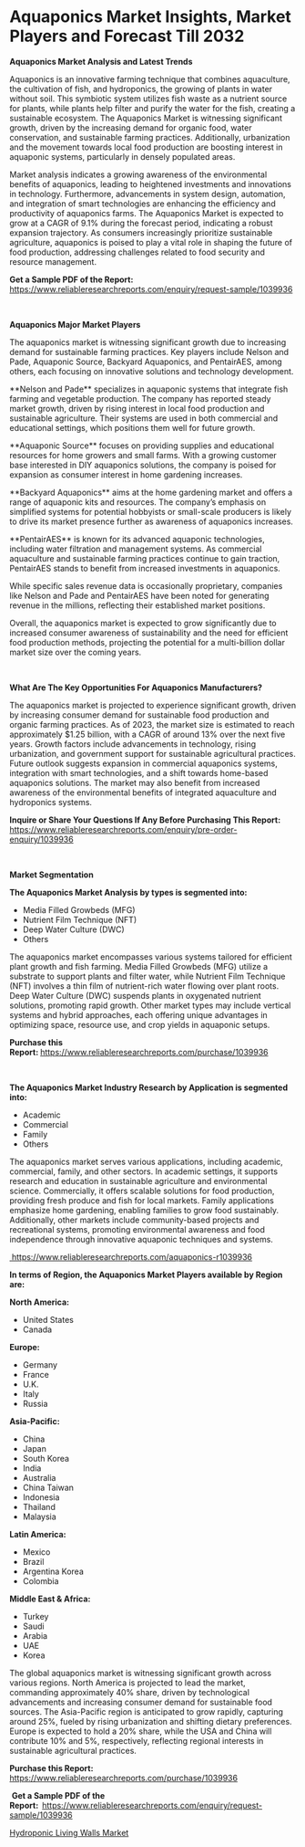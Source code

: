 <p><h1>Aquaponics Market Insights, Market Players and Forecast Till 2032</h1></p><p><strong>Aquaponics Market Analysis and Latest Trends</strong></p>
<p><p>Aquaponics is an innovative farming technique that combines aquaculture, the cultivation of fish, and hydroponics, the growing of plants in water without soil. This symbiotic system utilizes fish waste as a nutrient source for plants, while plants help filter and purify the water for the fish, creating a sustainable ecosystem. The Aquaponics Market is witnessing significant growth, driven by the increasing demand for organic food, water conservation, and sustainable farming practices. Additionally, urbanization and the movement towards local food production are boosting interest in aquaponic systems, particularly in densely populated areas.</p><p>Market analysis indicates a growing awareness of the environmental benefits of aquaponics, leading to heightened investments and innovations in technology. Furthermore, advancements in system design, automation, and integration of smart technologies are enhancing the efficiency and productivity of aquaponics farms. The Aquaponics Market is expected to grow at a CAGR of 9.1% during the forecast period, indicating a robust expansion trajectory. As consumers increasingly prioritize sustainable agriculture, aquaponics is poised to play a vital role in shaping the future of food production, addressing challenges related to food security and resource management.</p></p>
<p><strong>Get a Sample PDF of the Report:&nbsp;</strong> <a href="https://www.reliableresearchreports.com/enquiry/request-sample/1039936?utm_campaign=3309&utm_medium=2&utm_source=Github&utm_content=ia&utm_term=30032025&utm_id=aquaponics">https://www.reliableresearchreports.com/enquiry/request-sample/1039936</a></p>
<p>&nbsp;</p>
<p><strong>Aquaponics Major Market Players</strong></p>
<p><p>The aquaponics market is witnessing significant growth due to increasing demand for sustainable farming practices. Key players include Nelson and Pade, Aquaponic Source, Backyard Aquaponics, and PentairAES, among others, each focusing on innovative solutions and technology development.</p><p>**Nelson and Pade** specializes in aquaponic systems that integrate fish farming and vegetable production. The company has reported steady market growth, driven by rising interest in local food production and sustainable agriculture. Their systems are used in both commercial and educational settings, which positions them well for future growth.</p><p>**Aquaponic Source** focuses on providing supplies and educational resources for home growers and small farms. With a growing customer base interested in DIY aquaponics solutions, the company is poised for expansion as consumer interest in home gardening increases.</p><p>**Backyard Aquaponics** aims at the home gardening market and offers a range of aquaponic kits and resources. The company’s emphasis on simplified systems for potential hobbyists or small-scale producers is likely to drive its market presence further as awareness of aquaponics increases.</p><p>**PentairAES** is known for its advanced aquaponic technologies, including water filtration and management systems. As commercial aquaculture and sustainable farming practices continue to gain traction, PentairAES stands to benefit from increased investments in aquaponics.</p><p>While specific sales revenue data is occasionally proprietary, companies like Nelson and Pade and PentairAES have been noted for generating revenue in the millions, reflecting their established market positions.</p><p>Overall, the aquaponics market is expected to grow significantly due to increased consumer awareness of sustainability and the need for efficient food production methods, projecting the potential for a multi-billion dollar market size over the coming years.</p></p>
<p>&nbsp;</p>
<p><strong>What Are The Key Opportunities For Aquaponics Manufacturers?</strong></p>
<p><p>The aquaponics market is projected to experience significant growth, driven by increasing consumer demand for sustainable food production and organic farming practices. As of 2023, the market size is estimated to reach approximately $1.25 billion, with a CAGR of around 13% over the next five years. Growth factors include advancements in technology, rising urbanization, and government support for sustainable agricultural practices. Future outlook suggests expansion in commercial aquaponics systems, integration with smart technologies, and a shift towards home-based aquaponics solutions. The market may also benefit from increased awareness of the environmental benefits of integrated aquaculture and hydroponics systems.</p></p>
<p><strong>Inquire or Share Your Questions If Any Before Purchasing This Report:</strong> <a href="https://www.reliableresearchreports.com/enquiry/pre-order-enquiry/1039936?utm_campaign=3309&utm_medium=2&utm_source=Github&utm_content=ia&utm_term=30032025&utm_id=aquaponics">https://www.reliableresearchreports.com/enquiry/pre-order-enquiry/1039936</a></p>
<p>&nbsp;</p>
<p><strong>Market Segmentation</strong></p>
<p><strong>The Aquaponics Market Analysis by types is segmented into:</strong></p>
<p><ul><li>Media Filled Growbeds (MFG)</li><li>Nutrient Film Technique (NFT)</li><li>Deep Water Culture (DWC)</li><li>Others</li></ul></p>
<p><p>The aquaponics market encompasses various systems tailored for efficient plant growth and fish farming. Media Filled Growbeds (MFG) utilize a substrate to support plants and filter water, while Nutrient Film Technique (NFT) involves a thin film of nutrient-rich water flowing over plant roots. Deep Water Culture (DWC) suspends plants in oxygenated nutrient solutions, promoting rapid growth. Other market types may include vertical systems and hybrid approaches, each offering unique advantages in optimizing space, resource use, and crop yields in aquaponic setups.</p></p>
<p><strong>Purchase this Report:&nbsp;</strong><a href="https://www.reliableresearchreports.com/purchase/1039936?utm_campaign=3309&utm_medium=2&utm_source=Github&utm_content=ia&utm_term=30032025&utm_id=aquaponics">https://www.reliableresearchreports.com/purchase/1039936</a></p>
<p>&nbsp;</p>
<p><strong>The Aquaponics Market Industry Research by Application is segmented into:</strong></p>
<p><ul><li>Academic</li><li>Commercial</li><li>Family</li><li>Others</li></ul></p>
<p><p>The aquaponics market serves various applications, including academic, commercial, family, and other sectors. In academic settings, it supports research and education in sustainable agriculture and environmental science. Commercially, it offers scalable solutions for food production, providing fresh produce and fish for local markets. Family applications emphasize home gardening, enabling families to grow food sustainably. Additionally, other markets include community-based projects and recreational systems, promoting environmental awareness and food independence through innovative aquaponic techniques and systems.</p></p>
<p><a href="https://www.reliableresearchreports.com/aquaponics-r1039936?utm_campaign=3309&utm_medium=2&utm_source=Github&utm_content=ia&utm_term=30032025&utm_id=aquaponics">&nbsp;https://www.reliableresearchreports.com/aquaponics-r1039936</a></p>
<p><strong>In terms of Region, the Aquaponics Market Players available by Region are:</strong></p>
<p>
    <p> <strong> North America: </strong>
        <ul>
            <li>United States</li>
            <li>Canada</li>
        </ul>
        </p> 
    <p> <strong> Europe: </strong>
        <ul>
            <li>Germany</li>
            <li>France</li>
            <li>U.K.</li>
            <li>Italy</li>
            <li>Russia</li>
        </ul>
        </p> 
    <p> <strong> Asia-Pacific: </strong>
        <ul>
            <li>China</li>
            <li>Japan</li>
            <li>South Korea</li>
            <li>India</li>
            <li>Australia</li>
            <li>China Taiwan</li>
            <li>Indonesia</li>
            <li>Thailand</li>
            <li>Malaysia</li>
        </ul>
        </p> 
    <p> <strong> Latin America: </strong>
        <ul>
            <li>Mexico</li>
            <li>Brazil</li>
            <li>Argentina Korea</li>
            <li>Colombia</li>
        </ul>
        </p> 
    <p> <strong> Middle East & Africa: </strong>
        <ul>
            <li>Turkey</li>
            <li>Saudi</li>
            <li>Arabia</li>
            <li>UAE</li>
            <li>Korea</li>
        </ul>
    </p>
    </p>
<p><p>The global aquaponics market is witnessing significant growth across various regions. North America is projected to lead the market, commanding approximately 40% share, driven by technological advancements and increasing consumer demand for sustainable food sources. The Asia-Pacific region is anticipated to grow rapidly, capturing around 25%, fueled by rising urbanization and shifting dietary preferences. Europe is expected to hold a 20% share, while the USA and China will contribute 10% and 5%, respectively, reflecting regional interests in sustainable agricultural practices.</p></p>
<p><strong>Purchase this Report: </strong><a href="https://www.reliableresearchreports.com/purchase/1039936?utm_campaign=3309&utm_medium=2&utm_source=Github&utm_content=ia&utm_term=30032025&utm_id=aquaponics">https://www.reliableresearchreports.com/purchase/1039936</a></p>
<p>&nbsp;<strong>Get a Sample PDF of the Report:&nbsp;&nbsp;</strong><a href="https://www.reliableresearchreports.com/enquiry/request-sample/1039936?utm_campaign=3309&utm_medium=2&utm_source=Github&utm_content=ia&utm_term=30032025&utm_id=aquaponics">https://www.reliableresearchreports.com/enquiry/request-sample/1039936</a></p>
<p><strong></strong></p>
<p><p><a href="https://github.com/maseykokosq1/Market-Research-Report-List-1/blob/main/hydroponic-living-walls-market.md?utm_campaign=3309&utm_medium=2&utm_source=Github&utm_content=ia&utm_term=30032025&utm_id=aquaponics">Hydroponic Living Walls Market</a></p></p>